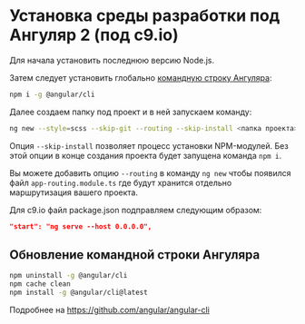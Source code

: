 Установка среды разработки под Ангуляр 2 (под c9.io)
=========================================

Для начала установить последнюю версию Node.js.

Затем следует установить глобально [командную строку Ангуляра](https://www.npmjs.com/package/@angular/cli):

```bash
npm i -g @angular/cli
```

Далее создаем папку под проект и в ней запускаем команду:

```bash
ng new --style=scss --skip-git --routing --skip-install <папка проекта>
```

Опция `--skip-install` позволяет процесс установки NPM-модулей.
Без этой опции в конце создания проекта будет запущена команда `npm i`.

Вы можете добавить опцию `--routing` в команду `ng new` чтобы появился 
файл `app-routing.module.ts` где будут хранится отдельно маршрутизация 
вашего проекта.

Для c9.io файл package.json подправляем следующим образом:

```json
"start": "ng serve --host 0.0.0.0",
```

Обновление командной строки Ангуляра
--------------

```bash
npm uninstall -g @angular/cli
npm cache clean
npm install -g @angular/cli@latest
```

Подробнее на https://github.com/angular/angular-cli
